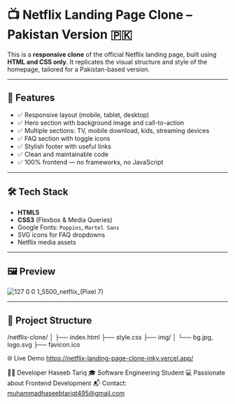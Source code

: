 # 📺 Netflix Landing Page Clone – Pakistan Version 🇵🇰

This is a **responsive clone** of the official Netflix landing page, built using **HTML and CSS only**. It replicates the visual structure and style of the homepage, tailored for a Pakistan-based version.

---

## 🔧 Features

- ✅ Responsive layout (mobile, tablet, desktop)
- ✅ Hero section with background image and call-to-action
- ✅ Multiple sections: TV, mobile download, kids, streaming devices
- ✅ FAQ section with toggle icons
- ✅ Stylish footer with useful links
- ✅ Clean and maintainable code
- ✅ 100% frontend — no frameworks, no JavaScript

---

## 🛠️ Tech Stack

- **HTML5**
- **CSS3** (Flexbox & Media Queries)
- Google Fonts: `Poppins`, `Martel Sans`
- SVG icons for FAQ dropdowns
- Netflix media assets

---

## 🖼️ Preview

![127 0 0 1_5500_netflix_(Pixel 7)](https://github.com/user-attachments/assets/be062f2c-d42c-48aa-bf70-bc04ef88846e)



---

## 📁 Project Structure
/netflix-clone/
│
├── index.html
├── style.css
├── img/
│ └── bg.jpg, logo.svg
├── favicon.ico


🌐 Live Demo
https://netflix-landing-page-clone-inky.vercel.app/

👨‍💻 Developer
Haseeb Tariq
🎓 Software Engineering Student
💻 Passionate about Frontend Development
📬 Contact: muhammadhaseebtariqt495@gmail.com

